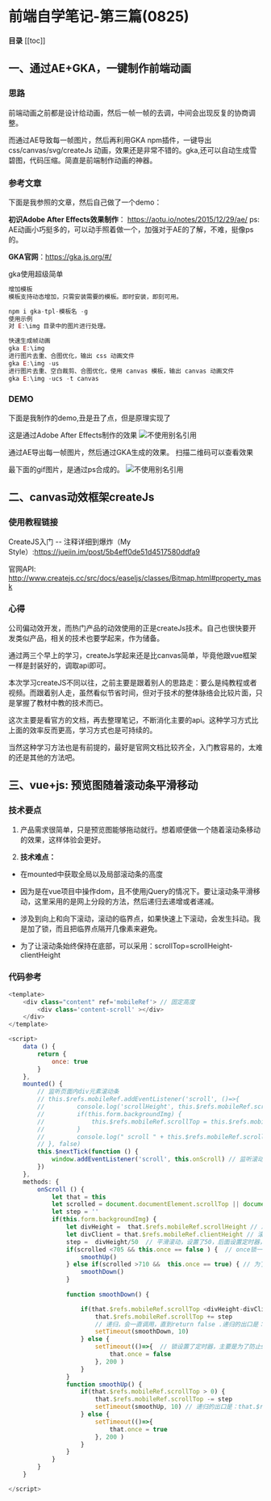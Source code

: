 # 前端自学笔记-第三篇(0825)

**目录**
[[toc]]



## 一、通过AE+GKA，一键制作前端动画

### 思路
前端动画之前都是设计给动画，然后一帧一帧的去调，中间会出现反复的协商调整。

而通过AE导致每一帧图片，然后再利用GKA npm插件，一键导出css/canvas/svg/createJs 动画，效果还是非常不错的。gka,还可以自动生成雪碧图，代码压缩。简直是前端制作动画的神器。

### 参考文章
下面是我参照的文章，然后自己做了一个demo：

**初识Adobe After Effects效果制作**： <https://aotu.io/notes/2015/12/29/ae/>
ps: AE动画小巧挺多的，可以动手照着做一个，加强对于AE的了解，不难，挺像ps的。

**GKA官网**：<https://gka.js.org/#/>

gka使用超级简单
```js
增加模板
模板支持动态增加，只需安装需要的模板。即时安装，即刻可用。

npm i gka-tpl-模板名 -g
使用示例
对 E:\img 目录中的图片进行处理。

快速生成帧动画
gka E:\img
进行图片去重、合图优化，输出 css 动画文件
gka E:\img -us
进行图片去重、空白裁剪、合图优化，使用 canvas 模板，输出 canvas 动画文件
gka E:\img -ucs -t canvas
```

###  DEMO
下面是我制作的demo,丑是丑了点，但是原理实现了

这是通过Adobe After Effects制作的效果
![不使用别名引用](~@learning/6.png)


通过AE导出每一帧图片，然后通过GKA生成的效果。
扫描二维码可以查看效果

最下面的gif图片，是通过ps合成的。
![不使用别名引用](~@learning/4.png)


## 二、canvas动效框架createJs

### 使用教程链接
CreateJS入门 -- 注释详细到爆炸（My Style）:<https://juejin.im/post/5b4eff0de51d4517580ddfa9>

官网API: <http://www.createjs.cc/src/docs/easeljs/classes/Bitmap.html#property_mask>

### 心得

公司偏动效开发，而热门产品的动效使用的正是createJs技术。自己也很快要开发类似产品，相关的技术也要学起来，作为储备。

通过两三个早上的学习，createJs学起来还是比canvas简单，毕竟他跟vue框架一样是封装好的，调取api即可。

本次学习createJS不同以往，之前主要是跟着别人的思路走：要么是纯教程或者视频。而跟着别人走，虽然看似节省时间，但对于技术的整体脉络会比较片面，只是掌握了教材中教的技术而已。

这次主要是看官方的文档，再去整理笔记，不断消化主要的api。这种学习方式比上面的效率反而更高，学习方式也是可持续的。

当然这种学习方法也是有前提的，最好是官网文档比较齐全，入门教容易的，太难的还是其他的方法吧。



## 三、vue+js: 预览图随着滚动条平滑移动

### 技术要点

1. 产品需求很简单，只是预览图能够拖动就行。想着顺便做一个随着滚动条移动的效果，这样体验会更好。

2. **技术难点：**

+ 在mounted中获取全局以及局部滚动条的高度
* 因为是在vue项目中操作dom，且不使用jQuery的情况下。要让滚动条平滑移动，这里采用的是网上分段的方法，然后递归去递增或者递减。
+ 涉及到向上和向下滚动，滚动的临界点，如果快速上下滚动，会发生抖动。我是加了锁，而且把临界点隔开几像素来避免。
- 为了让滚动条始终保持在底部，可以采用：scrollTop=scrollHeight-clientHeight

### 代码参考
```js
<template>
    <div class="content" ref='mobileRef'> // 固定高度
        <div class='content-scroll' ></div>
    </div>
</template>

<script>
    data () {
        return {
            once: true
        }
    },
    mounted() {
        // 监听页面内div元素滚动条
        // this.$refs.mobileRef.addEventListener('scroll', ()=>{
        //         console.log('scrollHeight', this.$refs.mobileRef.scrollHeight)
        //         if(this.form.backgroundImg) {
        //             this.$refs.mobileRef.scrollTop = this.$refs.mobileRef.scrollHeight 
        //         }
        //         console.log(" scroll " + this.$refs.mobileRef.scrollTop)
        // }, false)
        this.$nextTick(function () {
            window.addEventListener('scroll', this.onScroll) // 监听滚动条
        })
    },
    methods: {
        onScroll () {
            let that = this
            let scrolled = document.documentElement.scrollTop || document.body.scrollTop // 获取滚动条srcollTop
            let step = ''
            if(this.form.backgroundImg) {
                let divHeight =  that.$refs.mobileRef.scrollHeight // 左侧元素的滚动条高度
                let divClient = that.$refs.mobileRef.clientHeight // 滚动条本身的高度
                step =  divHeight/50  // 平滑滚动，设置了50，后面设置定时器，每10秒变化一次
                if(scrolled <705 && this.once == false ) {  // once锁一定要是全局的，不能设置在方法onScroll中
                    smoothUp()
                } else if(scrolled >710 &&  this.once == true) { // 为了形成互斥效果，两边都需要判断scrolled的高度，以及互斥锁
                    smoothDown()
                }
         
                function smoothDown() {

                    if(that.$refs.mobileRef.scrollTop <divHeight-divClient) { // divHeight-divClient 就是srcollTOP的最大高度
                        that.$refs.mobileRef.scrollTop += step
                        // 递归，会一直调用，直到return false .递归的出口是：that.$refs.mobileRef.scrollTop =divHeight-divClient
                        setTimeout(smoothDown, 10)                         
                    } else {
                        setTimeout(()=>{  // 锁设置了定时器，主要是为了防止scrolled 在710的节点出现快速上下滑动出现的抖动行为
                            that.once = false
                        }, 200 )
                    }
                }
                function smoothUp() {
                    if(that.$refs.mobileRef.scrollTop > 0) {
                        that.$refs.mobileRef.scrollTop -= step
                        setTimeout(smoothUp, 10) // 递归的出口是：that.$refs.mobileRef.scrollTop = 0
                    } else {
                        setTimeout(()=>{
                            that.once = true
                        }, 200 )
                    }
                }
            } 
        }
    }

</script>

```



